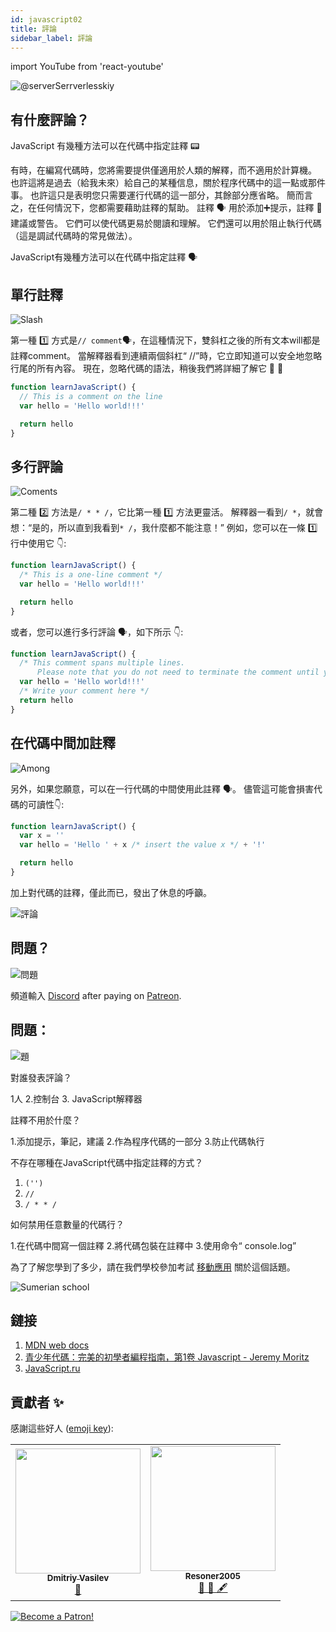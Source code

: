 ```yaml
---
id: javascript02
title: 評論
sidebar_label: 評論
---
```


import YouTube from 'react-youtube'

![@serverSerrverlesskiy](/img/javascript/headers/02.jpg)

## 有什麼評論？

JavaScript 有幾種方法可以在代碼中指定註釋 📟

有時，在編寫代碼時，您將需要提供僅適用於人類的解釋，而不適用於計算機。 也許這將是過去（給我未來）給自己的某種信息，關於程序代碼中的這一點或那件事。 也許這只是表明您只需要運行代碼的這一部分，其餘部分應省略。 簡而言之，在任何情況下，您都需要藉助註釋的幫助。
註釋 🗣️ 用於添加➕提示，註釋 🔖 建議或警告。 它們可以使代碼更易於閱讀和理解。 它們還可以用於阻止執行代碼（這是調試代碼時的常見做法）。

JavaScript有幾種方法可以在代碼中指定註釋 🗣️

<!-- ## Video

<YouTube videoId="zCvKMw5QHRw" /> -->

## 單行註釋

![Slash](https://media.giphy.com/media/bKXMS0NjXoyaY/giphy.gif)

第一種 1️⃣ 方式是`// comment`🗣️，在這種情況下，雙斜杠之後的所有文本will都是註釋comment️。 當解釋器看到連續兩個斜杠“ //”時，它立即知道可以安全地忽略行尾的所有內容。 現在，忽略代碼的語法，稍後我們將詳細了解它 📖  📜

```jsx live
function learnJavaScript() {
  // This is a comment on the line
  var hello = 'Hello world!!!'

  return hello
}
```

## 多行評論

![Coments](https://media.giphy.com/media/UevalSWg5twQeqpc8Q/giphy.gif)

第二種 2️⃣ 方法是`/ * * /`，它比第一種 1️⃣ 方法更靈活。 解釋器一看到`/ *`，就會想：“是的，所以直到我看到`* /`，我什麼都不能注意！”
例如，您可以在一條 1️⃣ 行中使用它 👇:

```jsx live
function learnJavaScript() {
  /* This is a one-line comment */
  var hello = 'Hello world!!!'

  return hello
}
```

或者，您可以進行多行評論 🗣️，如下所示 👇:

```jsx live
function learnJavaScript() {
  /* This comment spans multiple lines.
      Please note that you do not need to terminate the comment until you have finished */
  var hello = 'Hello world!!!'
  /* Write your comment here */
  return hello
}
```

## 在代碼中間加註釋

![Among](https://media.giphy.com/media/fnjIiBNo38IHS/giphy.gif)

另外，如果您願意，可以在一行代碼的中間使用此註釋 🗣️。 儘管這可能會損害代碼的可讀性👇:

```jsx live
function learnJavaScript() {
  var x = ''
  var hello = 'Hello ' + x /* insert the value x */ + '!'

  return hello
}
```

加上對代碼的註釋，僅此而已，發出了休息的呼籲。

![評論](https://media.giphy.com/media/SvuRLwWT0EoeErwPvB/giphy.gif)

## 問題？

![問題](https://media.giphy.com/media/xTiTnGeUsWOEwsGoG4/giphy.gif)

頻道輸入 [Discord](https://discord.gg/6GDAfXn) after paying on [Patreon](https://www.patreon.com/javascriptcamp).

## 問題：

![題](https://media.giphy.com/media/l0HlRnAWXxn0MhKLK/giphy.gif)

對誰發表評論？

1人
2.控制台
3. JavaScript解釋器

註釋不用於什麼？

1.添加提示，筆記，建議
2.作為程序代碼的一部分
3.防止代碼執行

不存在哪種在JavaScript代碼中指定註釋的方式？

1. `('')`
2. `//`
3. `/ * * /`

如何禁用任意數量的代碼行？

1.在代碼中間寫一個註釋
2.將代碼包裝在註釋中
3.使用命令“ console.log”

為了了解您學到了多少，請在我們學校參加考試 [移動應用](http://onelink.to/njhc95) 關於這個話題。

![Sumerian school](/img/app.png)

## 鏈接

1. [MDN web docs](https://developer.mozilla.org/ru/docs/Web/JavaScript/Reference/Lexical_grammar)
2. [青少年代碼：完美的初學者編程指南，第1卷 Javascript - Jeremy Moritz ](https://www.amazon.com/Code-Teens-Beginners-Programming-Javascript-ebook/dp/B07FCTLVPC)
3. [JavaScript.ru](https://learn.javascript.ru/types)

## 貢獻者 ✨

感謝這些好人 ([emoji key](https://allcontributors.org/docs/en/emoji-key)):

<table>
  <tr>
    <td align="center"><a href="https://fullstackserverless.github.io/"><img src="https://avatars0.githubusercontent.com/u/6774813?v=4?s=200" width="200px;" alt=""/><br /><sub><b>Dmitriy Vasilev</b></sub></a><br /> <a href="https://github.com/gHashTag/react-native-village/commits?author=gHashTag" title="Documentation">📖</a></td>
    <td align="center"><a href="https://github.com/Resoner2005"><img src="https://avatars1.githubusercontent.com/u/75675814?v=4?s=200" width="200px;" alt=""/><br /><sub><b>Resoner2005</b></sub></a><br /><a href="https://github.com/gHashTag/react-native-village/issues?q=author%3AResoner2005" title="Bug reports">🐛 🎨 🖋</a></td>
  </tr>
  
</table>

[![Become a Patron!](/img/logo/patreon.jpg)](https://www.patreon.com/bePatron?u=31769291)

